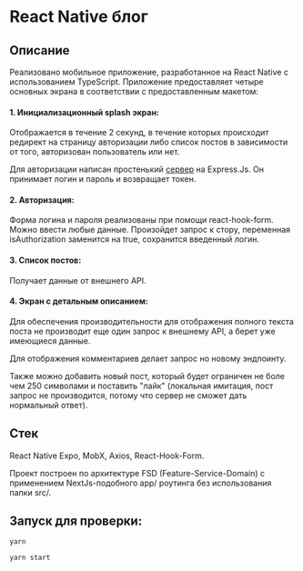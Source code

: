 # React Native блог

## Описание

 Реализовано мобильное приложение, разработанное на React Native с использованием TypeScript. Приложение предоставляет четыре основных экрана в соответствии с предоставленным макетом:

#### 1. Инициализационный splash экран:
  
  Отображается в течение 2 секунд, в течение которых происходит редирект на страницу авторизации либо список постов в зависимости от того, авторизован пользователь или нет.

  Для авторизации написан простенький [сервер](https://github.com/gor-dey/mock-express-server) на Express.Js. Он принимает логин и пароль и возвращает токен.

#### 2. Авторизация:

  Форма логина и пароля реализованы при помощи react-hook-form. Можно ввести любые данные. Произойдет запрос к стору, переменная isAuthorization заменится на true, сохранится введенный логин.

#### 3. Список постов:

Получает данные от внешнего API.

#### 4. Экран с детальным описанием:

Для обеспечения производительности для отображения полного текста поста не производит еще один запрос к внешнему API, а берет уже имеющиеся данные.

Для отображения комментариев делает запрос но новому эндпоинту.

Также можно добавить новый пост, который будет ограничен не боле чем 250 символами и поставить "лайк" (локальная имитация, пост запрос не производится, потому что сервер не сможет дать нормальный ответ).

##  Стек

React Native Expo, MobX, Axios, React-Hook-Form.

Проект построен по архитектуре FSD (Feature-Service-Domain) с применением NextJs-подобного app/ роутинга без использования папки src/.

## Запуск для проверки:

    yarn

    yarn start